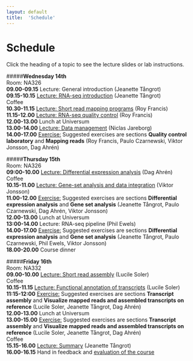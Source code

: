 ```yaml
---
layout: default
title:  'Schedule'
---
```


# Schedule

Click the heading of a topic to see the lecture slides or lab instructions.

#####**Wednesday 14th**    
Room: NA326  
**09.00-09.15** Lecture: General introduction (Jeanette Tångrot)  
**09.15-10.15** [Lecture: RNA-seq introduction](slides/Introduction_RNA.pdf) (Jeanette Tångrot)  
Coffee  
**10.30-11.15** [Lecture: Short read mapping programs](slides/read_mapping.pdf) (Roy Francis)  
**11.15-12.00** [Lecture: RNA-seq quality control](slides/RNAseqQC.pdf) (Roy Francis)  
**12.00-13.00** Lunch at Universum  
**13.00-14.00** [Lecture: Data management](slides/data_management.pdf) (Niclas Jareborg)  
**14.00-17.00** [Exercise:](labs/index) Suggested exercises are sections **Quality control laboratory** and **Mapping reads** (Roy Francis, Paulo Czarnewski, Viktor Jonsson, Dag Ahrén)  
  
  
#####**Thursday 15th**  
Room: NA326  
**09:00-10.00** [Lecture: Differential expression analysis](slides/DiffExp.pdf) (Dag Ahrén)  
Coffee  
**10.15-11.00** [Lecture: Gene-set analysis and data integration](slides/GSA_and_data_integration.pdf) (Viktor Jonsson)   
**11.00-12.00** [Exercise:](labs/index) Suggested exercises are sections **Differential expression analysis** and **Gene set analysis** (Jeanette Tångrot, Paulo Czarnewski, Dag Ahrén, Viktor Jonsson)  
**12.00-13.00** Lunch at Universum  
**13:00-14.00** Lecture: RNA-seq pipeline (Phil Ewels)   
**14.00-17.00** [Exercise:](labs/index) Suggested exercises are sections **Differential expression analysis** and **Gene set analysis** (Jeanette Tångrot, Paulo Czarnewski, Phil Ewels, Viktor Jonsson)  
**18.00-20.00** Course dinner  
  
  
#####**Friday 16th**  
Room: NA332  
**09.00-10.00** [Lecture: Short read assembly](slides/Transcriptome_assembly.pdf) (Lucile Soler)  
Coffee  
**10.15-11.15** [Lecture: Functional annotation of transcripts](slides/functionalAnnotation.pdf) (Lucile Soler)  
**11:15-12:00** [Exercise:](labs/index) Suggested exercises are sections **Transcript assembly** and **Visualize mapped reads and assembled transcripts on reference** (Lucile Soler, Jeanette Tångrot, Dag Ahrén)  
**12.00-13.00** Lunch at Universum  
**13.00-15.00** [Exercise:](labs/index) Suggested exercises are sections **Transcript assembly** and **Visualize mapped reads and assembled transcripts on reference** (Lucile Soler, Jeanette Tångrot, Dag Ahrén)  
Coffee  
**15.15-16.00** [Lecture: Summary](slides/summary.pdf) (Jeanette Tångrot)  
**16.00-16.15** Hand in feedback and [evaluation of the course](evaluation)  


